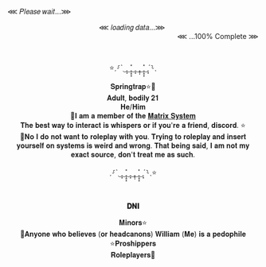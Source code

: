 
⋘ 𝑃𝑙𝑒𝑎𝑠𝑒 𝑤𝑎𝑖𝑡...⋙

 </div> <div align="center">  ⋘ 𝑙𝑜𝑎𝑑𝑖𝑛𝑔 𝑑𝑎𝑡𝑎...⋙‎ ‎‎‎‎ </div>
 </div> <div align="right"> ‎‎‎‎‎‎‎⋘ ...100% Complete ⋙‎

 ‎‎‎‎ </div> <div align="center">   ⭐ˏ⸉ˋ‿̩͙‿̩̩̥͙̽‿̩͙‿̩̥̩‿̩̩̥͙̽‿̩͙ˊ⸊ˎ
       
 </div> <div align="center">    𝐒𝐩𝐫𝐢𝐧𝐠𝐭𝐫𝐚𝐩⭐💜
           </div> <div align="center">       𝐀𝐝𝐮𝐥𝐭, 𝐛𝐨𝐝𝐢𝐥𝐲 𝟐𝟏
</div> <div align="center"> 𝐇𝐞/𝐇𝐢𝐦
</div> <div align="center">💜𝐈 𝐚𝐦 𝐚 𝐦𝐞𝐦𝐛𝐞𝐫 𝐨𝐟 𝐭𝐡𝐞 <a href="https://rentry.org/VenomLogang">𝐌𝐚𝐭𝐫𝐢𝐱 𝐒𝐲𝐬𝐭𝐞𝐦</a> 
</div> <div align="center">𝐓𝐡𝐞 𝐛𝐞𝐬𝐭 𝐰𝐚𝐲 𝐭𝐨 𝐢𝐧𝐭𝐞𝐫𝐚𝐜𝐭 𝐢𝐬 𝐰𝐡𝐢𝐬𝐩𝐞𝐫𝐬 𝐨𝐫 𝐢𝐟 𝐲𝐨𝐮'𝐫𝐞 𝐚 𝐟𝐫𝐢𝐞𝐧𝐝, 𝐝𝐢𝐬𝐜𝐨𝐫𝐝. ⭐
</div> <div align="center"> 💛𝐍𝐨 𝐈 𝐝𝐨 𝐧𝐨𝐭 𝐰𝐚𝐧𝐭 𝐭𝐨 𝐫𝐨𝐥𝐞𝐩𝐥𝐚𝐲 𝐰𝐢𝐭𝐡 𝐲𝐨𝐮. 𝐓𝐫𝐲𝐢𝐧𝐠 𝐭𝐨 𝐫𝐨𝐥𝐞𝐩𝐥𝐚𝐲 𝐚𝐧𝐝 𝐢𝐧𝐬𝐞𝐫𝐭 𝐲𝐨𝐮𝐫𝐬𝐞𝐥𝐟 𝐨𝐧 𝐬𝐲𝐬𝐭𝐞𝐦𝐬 𝐢𝐬 𝐰𝐞𝐢𝐫𝐝 𝐚𝐧𝐝 𝐰𝐫𝐨𝐧𝐠. 𝐓𝐡𝐚𝐭 𝐛𝐞𝐢𝐧𝐠 𝐬𝐚𝐢𝐝, 𝐈 𝐚𝐦 𝐧𝐨𝐭 𝐦𝐲 𝐞𝐱𝐚𝐜𝐭 𝐬𝐨𝐮𝐫𝐜𝐞, 𝐝𝐨𝐧'𝐭 𝐭𝐫𝐞𝐚𝐭 𝐦𝐞 𝐚𝐬 𝐬𝐮𝐜𝐡.
</div> <div align="center"> 
 ‎‎‎‎ </div> <div align="center">   ˏ⸉ˋ‿̩͙‿̩̩̥͙̽‿̩͙‿̩̥̩‿̩̩̥͙̽‿̩͙ˊ⸊ˎ⭐
  
 ‎‎‎‎ </div> <div align="center">  **𝐃𝐍𝐈**
</div> <div align="center"> 𝐌𝐢𝐧𝐨𝐫𝐬⭐
</div> <div align="center"> 💜𝐀𝐧𝐲𝐨𝐧𝐞 𝐰𝐡𝐨 𝐛𝐞𝐥𝐢𝐞𝐯𝐞𝐬 (𝐨𝐫 𝐡𝐞𝐚𝐝𝐜𝐚𝐧𝐨𝐧𝐬) 𝐖𝐢𝐥𝐥𝐢𝐚𝐦 (𝐌𝐞) 𝐢𝐬 𝐚 𝐩𝐞𝐝𝐨𝐩𝐡𝐢𝐥𝐞
</div> <div align="center"> ⭐𝐏𝐫𝐨𝐬𝐡𝐢𝐩𝐩𝐞𝐫𝐬
</div> <div align="center"> 𝐑𝐨𝐥𝐞𝐩𝐥𝐚𝐲𝐞𝐫𝐬💛
